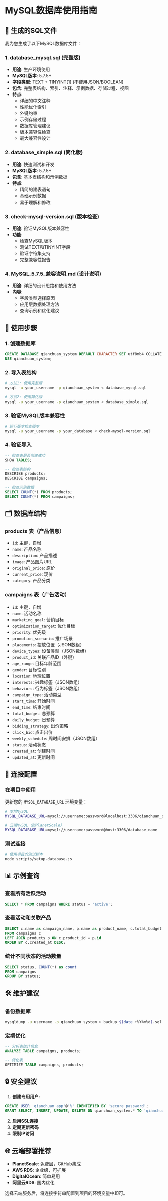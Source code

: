 # MySQL数据库使用指南

## 📁 生成的SQL文件

我为您生成了以下MySQL数据库文件：

### 1. database_mysql.sql (完整版)
- **用途**: 生产环境使用
- **MySQL版本**: 5.7.5+
- **字段类型**: TEXT + TINYINT(1) (不使用JSON/BOOLEAN)
- **包含**: 完整表结构、索引、注释、示例数据、存储过程、视图
- **特点**: 
  - 详细的中文注释
  - 性能优化索引
  - 外键约束
  - 示例存储过程
  - 数据库管理建议
  - 版本兼容性检查
  - 最大兼容性设计

### 2. database_simple.sql (简化版)  
- **用途**: 快速测试和开发
- **MySQL版本**: 5.7.5+
- **包含**: 基本表结构和示例数据
- **特点**: 
  - 精简的建表语句
  - 基础示例数据
  - 易于理解和修改

### 3. check-mysql-version.sql (版本检查)
- **用途**: 验证MySQL版本兼容性
- **功能**: 
  - 检查MySQL版本
  - 测试TEXT和TINYINT字段
  - 验证字符集支持
  - 完整兼容性报告

### 4. MySQL_5.7.5_兼容说明.md (设计说明)
- **用途**: 详细的设计思路和使用方法
- **内容**:
  - 字段类型选择原因
  - 应用层数据处理方法
  - 查询示例和优化建议

## 🔧 使用步骤

### 1. 创建数据库
```sql
CREATE DATABASE qianchuan_system DEFAULT CHARACTER SET utf8mb4 COLLATE utf8mb4_unicode_ci;
USE qianchuan_system;
```

### 2. 导入表结构
```bash
# 方法1: 使用完整版
mysql -u your_username -p qianchuan_system < database_mysql.sql

# 方法2: 使用简化版
mysql -u your_username -p qianchuan_system < database_simple.sql
```

### 3. 验证MySQL版本兼容性
```bash
# 运行版本检查脚本
mysql -u your_username -p your_database < check-mysql-version.sql
```

### 4. 验证导入
```sql
-- 检查表是否创建成功
SHOW TABLES;

-- 检查表结构
DESCRIBE products;
DESCRIBE campaigns;

-- 检查示例数据
SELECT COUNT(*) FROM products;
SELECT COUNT(*) FROM campaigns;
```

## 🗂️ 数据库结构

### products 表（产品信息）
- `id`: 主键，自增
- `name`: 产品名称
- `description`: 产品描述
- `image`: 产品图片URL
- `original_price`: 原价
- `current_price`: 现价
- `category`: 产品分类

### campaigns 表（广告活动）
- `id`: 主键，自增
- `name`: 活动名称
- `marketing_goal`: 营销目标
- `optimization_target`: 优化目标
- `priority`: 优先级
- `promotion_scenario`: 推广场景
- `placements`: 投放位置（JSON数组）
- `device_types`: 设备类型（JSON数组）
- `product_id`: 关联产品ID（外键）
- `age_range`: 目标年龄范围
- `gender`: 目标性别
- `location`: 地理位置
- `interests`: 兴趣标签（JSON数组）
- `behaviors`: 行为标签（JSON数组）
- `campaign_type`: 活动类型
- `start_time`: 开始时间
- `end_time`: 结束时间
- `total_budget`: 总预算
- `daily_budget`: 日预算
- `bidding_strategy`: 出价策略
- `click_bid`: 点击出价
- `weekly_schedule`: 周时间安排（JSON数组）
- `status`: 活动状态
- `created_at`: 创建时间
- `updated_at`: 更新时间

## 🔗 连接配置

### 在项目中使用
更新您的 `MYSQL_DATABASE_URL` 环境变量：

```bash
# 本地MySQL
MYSQL_DATABASE_URL=mysql://username:password@localhost:3306/qianchuan_system

# 云端MySQL（如PlanetScale）
MYSQL_DATABASE_URL=mysql://username:password@host:3306/database_name
```

### 测试连接
```bash
# 使用项目的测试脚本
node scripts/setup-database.js
```

## 📊 示例查询

### 查看所有活跃活动
```sql
SELECT * FROM campaigns WHERE status = 'active';
```

### 查看活动和关联产品
```sql
SELECT c.name as campaign_name, p.name as product_name, c.total_budget
FROM campaigns c
LEFT JOIN products p ON c.product_id = p.id
ORDER BY c.created_at DESC;
```

### 统计不同状态的活动数量
```sql
SELECT status, COUNT(*) as count 
FROM campaigns 
GROUP BY status;
```

## 🛠️ 维护建议

### 备份数据库
```bash
mysqldump -u username -p qianchuan_system > backup_$(date +%Y%m%d).sql
```

### 定期优化
```sql
-- 分析表统计信息
ANALYZE TABLE campaigns, products;

-- 优化表
OPTIMIZE TABLE campaigns, products;
```

## 🔒 安全建议

1. **创建专用用户**:
```sql
CREATE USER 'qianchuan_app'@'%' IDENTIFIED BY 'secure_password';
GRANT SELECT, INSERT, UPDATE, DELETE ON qianchuan_system.* TO 'qianchuan_app'@'%';
```

2. **启用SSL连接**
3. **定期更新密码**
4. **限制IP访问**

## 🌐 云端部署推荐

- **PlanetScale**: 免费层，GitHub集成
- **AWS RDS**: 企业级，可扩展
- **DigitalOcean**: 简单易用
- **阿里云RDS**: 国内优化

选择云端服务后，将连接字符串配置到项目的环境变量中即可。